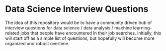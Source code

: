 # Data Science Interview Questions

The idea of this repository would be to have a community driven hub of interview questions for data science / data analysis / machine learning-related jobs that people have encountered in their job searches. Initially, this will start off as a simple list of questions, but hopefully will become more organized and robust overtime.